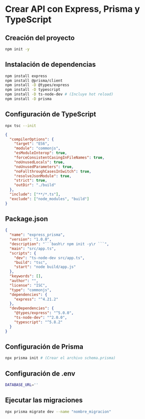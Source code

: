 # Crear API con Express, Prisma y TypeScript

## Creación del proyecto

```bash
npm init -y
```

## Instalación de dependencias

```bash
npm install express
npm install @prisma/client
npm install -D @types/express
npm install -D typescript
npm install -D ts-node-dev # (Incluye hot reload)
npm install -D prisma
```

## Configuración de TypeScript

```bash
npx tsc --init
```

```json
{
  "compilerOptions": {
    "target": "ES6",
    "module": "commonjs",
    "esModuleInterop": true,
    "forceConsistentCasingInFileNames": true,
    "noUnusedLocals": true,
    "noUnusedParameters": true,
    "noFallthroughCasesInSwitch": true,
    "resolveJsonModule": true,
    "strict": true,
    "outDir": "./build"
  },
  "include": ["**/*.ts"],
  "exclude": ["node_modules", "build"]
}
```

## Package.json

```json
{
  "name": "express_prisma",
  "version": "1.0.0",
  "description": "```bash\r npm init -y\r ```",
  "main": "src/app.ts",
  "scripts": {
    "dev": "ts-node-dev src/app.ts",
    "build": "tsc",
    "start": "node build/app.js"
  },
  "keywords": [],
  "author": "",
  "license": "ISC",
  "type": "commonjs",
  "dependencies": {
    "express": "^4.21.2"
  },
  "devDependencies": {
    "@types/express": "^5.0.0",
    "ts-node-dev": "^2.0.0",
    "typescript": "^5.8.2"
  }
}
```

## Configuración de Prisma

```bash
npx prisma init # (Crear el archivo schema.prisma)
```

## Configuración de .env

```bash
DATABASE_URL=''
```

## Ejecutar las migraciones

```bash
npx prisma migrate dev --name "nombre_migracion"
```